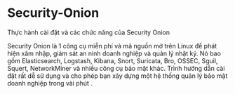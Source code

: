 # Security-Onion
Thực hành cài đặt và các chức năng của Security Onion

Security Onion là 1 công cụ miễn phí và mã nguồn mở trên Linux để phát hiện xâm nhập, giám sát an ninh doanh nghiệp và quản lý nhật ký. Nó bao gồm Elasticsearch, Logstash, Kibana, Snort, Suricata, Bro, OSSEC, Sguil, Squert, NetworkMiner và nhiều công cụ bảo mật khác. Trình hướng dẫn cài đặt rất dễ sử dụng và cho phép bạn xây dựng một hệ thống quản lý bảo mật doanh nghiệp trong vài phút .
